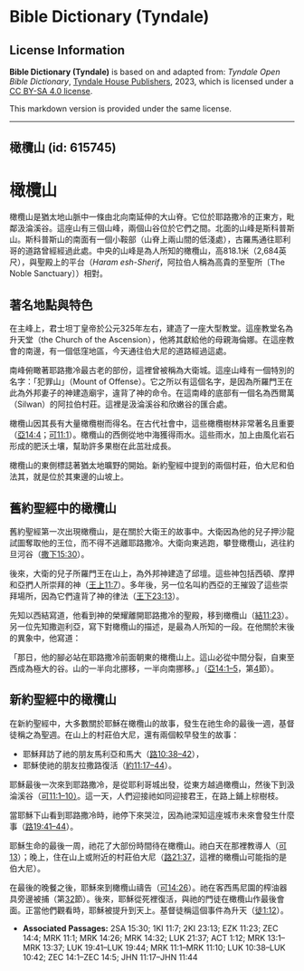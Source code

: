 # Bible Dictionary (Tyndale)

## License Information

**Bible Dictionary (Tyndale)** is based on and adapted from: _Tyndale Open Bible Dictionary_, [Tyndale House Publishers](https://tyndaleopenresources.com/), 2023, which is licensed under a [CC BY-SA 4.0 license](https://creativecommons.org/licenses/by-sa/4.0/legalcode.en).

This markdown version is provided under the same license.



--------------------------------

## 橄欖山 (id: 615745)

橄欖山
===

橄欖山是猶太地山脈中一條由北向南延伸的大山脊。它位於耶路撒冷的正東方，毗鄰汲淪溪谷。這座山有三個山峰，兩個山谷位於它們之間。北面的山峰是斯科普斯山。斯科普斯山的南面有一個小鞍部（山脊上兩山間的低淺處），古羅馬通往耶利哥的道路曾經經過此處。中央的山峰是為人所知的橄欖山，高818\.1米（2,684英尺），與聖殿上的平台（*Haram esh\-Sherif*，阿拉伯人稱為高貴的至聖所〔The Noble Sanctuary〕）相對。

著名地點與特色
-------

在主峰上，君士坦丁皇帝於公元325年左右，建造了一座大型教堂。這座教堂名為升天堂（the Church of the Ascension），他將其獻給他的母親海倫娜。在這座教會的南邊，有一個低窪地區，今天通往伯大尼的道路經過這處。

南峰俯瞰著耶路撒冷最古老的部份，這裡曾被稱為大衛城。這座山峰有一個特別的名字：「犯罪山」（Mount of Offense）。它之所以有這個名字，是因為所羅門王在此為外邦妻子的神建造廟宇，違背了神的命令。在這南峰的底部有一個名為西爾萬（Silwan）的阿拉伯村莊。這裡是汲淪溪谷和欣嫩谷的匯合處。

橄欖山因其長有大量橄欖樹而得名。在古代社會中，這些橄欖樹林非常著名且重要（[亞14:4](https://ref.ly/Zech14:4)；[可11:1](https://ref.ly/Mark11:1)）。橄欖山的西側從地中海獲得雨水。這些雨水，加上由風化岩石形成的肥沃土壤，幫助許多果樹在此茁壯成長。

橄欖山的東側標誌著猶太地曠野的開始。新約聖經中提到的兩個村莊，伯大尼和伯法其，就是位於其東邊的山坡上。

舊約聖經中的橄欖山
---------

舊約聖經第一次出現橄欖山，是在關於大衛王的故事中。大衛因為他的兒子押沙龍試圖奪取他的王位，而不得不逃離耶路撒冷。大衛向東逃跑，攀登橄欖山，逃往約旦河谷（[撒下15:30](https://ref.ly/2Sam15:30)）。

後來，大衛的兒子所羅門王在山上，為外邦神建造了邱壇。這些神包括西頓、摩押和亞捫人所崇拜的神（[王上11:7](https://ref.ly/1Kgs11:7)）。多年後，另一位名叫約西亞的王摧毀了這些崇拜場所，因為它們違背了神的律法（[王下23:13](https://ref.ly/2Kgs23:13)）。

先知以西結寫道，他看到神的榮耀離開耶路撒冷的聖殿，移到橄欖山（[結11:23](https://ref.ly/Ezek11:23)）。另一位先知撒迦利亞，寫下對橄欖山的描述，是最為人所知的一段。在他關於末後的異象中，他寫道：

「那日，他的腳必站在耶路撒冷前面朝東的橄欖山上。這山必從中間分裂，自東至西成為極大的谷。山的一半向北挪移，一半向南挪移。」（[亞14:1–5](https://ref.ly/Zech14:1-Zech14:5)，第[4](https://ref.ly/Zech14:4)節）。

新約聖經中的橄欖山
---------

在新約聖經中，大多數關於耶穌在橄欖山的故事，發生在祂生命的最後一週，基督徒稱之為聖週。在山上的村莊伯大尼，還有兩個較早發生的故事：

* 耶穌拜訪了祂的朋友馬利亞和馬大（[路10:38–42](https://ref.ly/Luke10:38-Luke10:42)），
* 耶穌使祂的朋友拉撒路復活（[約11:17–44](https://ref.ly/John11:17-John11:44)）。

耶穌最後一次來到耶路撒冷，是從耶利哥城出發，從東方越過橄欖山，然後下到汲淪溪谷（[可11:1–10）](https://ref.ly/Mark11:1-Mark11:10)。這一天，人們迎接祂如同迎接君王，在路上鋪上棕樹枝。

當耶穌下山看到耶路撒冷時，祂停下來哭泣，因為祂深知這座城市未來會發生什麼事（[路19:41–44](https://ref.ly/Luke19:41-Luke19:44)）。

耶穌生命的最後一周，祂花了大部份時間待在橄欖山。祂白天在那裡教導人（[可13](https://ref.ly/Mark13:1-Mark13:37)）；晚上，住在山上或附近的村莊伯大尼（[路21:37](https://ref.ly/Luke21:37)，這裡的橄欖山可能指的是伯大尼）。

在最後的晚餐之後，耶穌來到橄欖山禱告（[可14:26](https://ref.ly/Mark14:26)）。祂在客西馬尼園的榨油器具旁邊被捕（第[32](https://ref.ly/Mark14:32)節）。後來，耶穌從死裡復活，與祂的門徒在橄欖山作最後會面。正當他們觀看時，耶穌被提升到天上。基督徒稱這個事件為升天（[徒1:12](https://ref.ly/Acts1:12)）。

* **Associated Passages:** 2SA 15:30; 1KI 11:7; 2KI 23:13; EZK 11:23; ZEC 14:4; MRK 11:1; MRK 14:26; MRK 14:32; LUK 21:37; ACT 1:12; MRK 13:1–MRK 13:37; LUK 19:41–LUK 19:44; MRK 11:1–MRK 11:10; LUK 10:38–LUK 10:42; ZEC 14:1–ZEC 14:5; JHN 11:17–JHN 11:44

